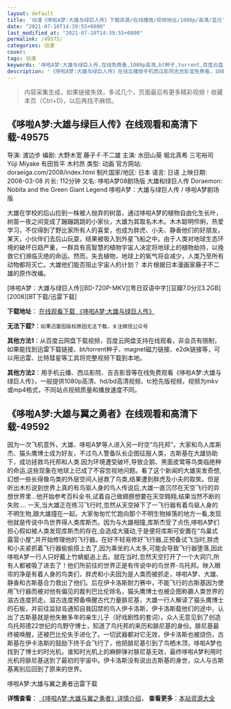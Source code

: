 ```yaml
---
layout: default
title: '动漫《哆啦A梦:大雄与绿巨人传》下载资源/在线播放/视频地址/1080p/高清/蓝光'
date: "2021-07-10T14:39:55+0800"
last_modified_at: "2021-07-10T14:39:55+0800"
permalink: /49575/
categories: 动漫
cover:
tags: 动漫
keywords: '哆啦A梦:大雄与绿巨人传,在线免费看,1080p高清,bt种子,torrent,百度云盘,magnet,磁力链,迅雷下载资源'
description: '《哆啦A梦:大雄与绿巨人传》在线云播放手机西瓜影院吉吉影音免费看，1080p高清bd/hd未删减完整版和tc抢先枪版，mkv/mp4格式，附带bt/torrent种子、magnet/磁力链、百度云盘、网盘资源迅雷下载链接'
---
```


>内容采集生成，如果链接失效，多试几个，页面最后有更多精彩视频！收藏本页（Ctrl+D)，以后再找不麻烦。


## 《哆啦A梦:大雄与绿巨人传》在线观看和高清下载-49575

导演: 渡边步 编剧: 大野木宽 藤子·F·不二雄 主演: 水田山葵 堀北真希 三宅裕司 Yûji Miyake 有田哲平 木村昂 类型: 动画 官方网站: doraeiga.com/2008/index.html 制片国家/地区: 日本 语言: 日语 上映日期: 2008-03-08 片长: 112分钟 又名: 哆啦A梦08剧场版 大雄和绿巨人传 Doraemon: Nobita and the Green Giant Legend 哆啦A梦：大雄与绿巨人传 / 哆啦A梦剧场版

大雄在学校的后山捡到一株被人抛弃的树苗，通过哆啦A梦的植物自由化生长叶，树苗一夜之间变成了蹦蹦跳跳的小家伙，大雄为其取名木木。木木聪明伶俐，热爱学习，不仅得到了野比家所有人的喜爱，也成为胖虎、小夫、静香他们的好朋友。某天，小伙伴们去后山玩耍，结果被吸入到外星飞船之中。由于人类对地球生态环境的破坏日趋严重，一群具有高智慧的植物宇宙人决定将地球上的植物劫持，以挽救它们濒临灭绝的命运。然而，失去植物，地球上的氧气将会减少，人类乃至所有动物都将灭亡。大雄他们能否阻止宇宙人的计划？ 本片根据日本漫画家藤子不二雄的原作改编。


[哆啦A梦：大雄与绿巨人传][BD-720P-MKV][粤日双语中字][豆瓣7.0分][3.2GB][2008][BT下载/迅雷下载]

**下载地址**： [在线观看下载 《哆啦A梦:大雄与绿巨人传》](https://www.btdx8.com/torrent/doraemon_the_movie_2008.html) 


**无法下载?**：`如果迅雷因版权原因无法下载，关注微信公众号 `

**其他方法1**：从百度云网盘下载视频，百度云网盘支持在线观看，非会员有限制，如果能找到迅雷下载链接、bt/torrent种子、magnet磁力链接、e2dk链接等，可以用迅雷、比特彗星等工具将完整视频下载到本地。

**其他方法2**：用手机云播、西瓜影院、吉吉影音等在线免费观看《哆啦A梦:大雄与绿巨人传》，一般提供1080p高清、hd/bd高清视频、tc抢先版视频，视频为mkv或mp4格式，不同站点视频质量和播放速度不同。


## 《哆啦A梦:大雄与翼之勇者》在线观看和高清下载-49592

因为一次飞机意外，大雄、哆啦A梦等人进入另一时空“鸟托邦&rdquo;，大家和鸟人库斯杰、猫头鹰博士成为好友，不过鸟人警备队长企图征服人类，古斯基在大雄协助下，成功拯救鸟托邦和人类.因为环境遭受破坏,导致企鹅、黑面皮鹭等鸟类临绝种的命运,这些现象在地球上已成了不容忽视地问题。看了这个新闻的大雄突发奇想,幻想一些长得像鸟类的外层空间人拯救了鸟类,结果遭到胖虎及小夫的取笑。但是听出木杉说到世界上真的有鸟驱人身的鸟人传说后,大雄一直沉尽在天空飞行的异想世界里...他开始参考百科全书,试着自己做翅膀想要在天空翱翔,结果当然不断的失败.... 一天,当大雄正在练习飞行时,忽然从天空掉下了一飞行器有着鸟驱人身的不明生物,跟大雄撞在一起。大家匆匆忙忙跑向那个不明生物掉落的地方一看,发现他就是传说中鸟世界得人类库斯杰。因为与大雄相撞,库斯杰受了点伤,哆啦A梦们担心假如被人类发现库斯杰的存在,会造成大骚动,于是便将库斯可安置在“鸟巢式露营小屋&rdquo;,并开始修理他的飞行器。在好不轻易修好飞行器,正预备试飞当时,胖虎和小夫紧抓着飞行器偷偷搭上去了,因为乘坐的人太多,可能会导致飞行器墬落,因此哆啦A梦一行人只好戴上竹蜻蜓追上去。就在当时,忽然天空打开了一个大洞穴,所有人都被吸了进去了！他们所前往的世界正是有传说中的鸟世界-鸟托邦。映入眼帘的净是有着人身的鸟类们，胖虎和小夫因为是人类而被抓走，哆啦A梦、大雄、静香和古斯基合力救出了他们。后在伊卡洛斯耐力赛中，不能飞行的古斯基因为使用飞行器而被对他有偏见的裁判巴比伦除名，猫头鹰博士也被企图称霸人类世界的滋古连度抓走。滋古连度预备唤醒古代力量腓尼基，大雄一行人解读了猫头鹰博士的石板，并前往监狱岛通知自我囚禁的鸟人伊卡洛斯，伊卡洛斯载他们的途中，认出了古斯基就是他失散多年的亲生儿子（好戏剧性的套词）。众人无意见到了创造鸟托邦德22世纪的鸟野守博士，知道了鸟托邦的来历和腓尼基的身份。腓尼基最终被唤醒，还被巴比伦失手进化了。一切武器都对它无效，伊卡洛斯也被烧伤，古斯基在伊卡洛斯的鼓励下终于会飞行了，他把腓尼基引到了鸟栖木顶，哆啦A梦也找到了博士的时光机，谁知时光机上的麻醉弹对腓尼基无效，最终哆啦A梦利用时光机将腓尼基送到了最初的宇宙中。伊卡洛斯没有说出古斯基的身世，众人与古斯基离别后回到了原来的世界。


哆啦A梦:大雄与翼之勇者迅雷下载

**详情查看**： [《哆啦A梦:大雄与翼之勇者》详情介绍](/movie/49592/)， **查看更多**：[本站资源大全](/movie/t/all/)

